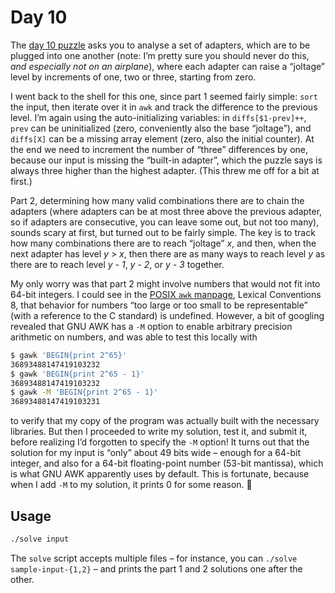 # Day 10

The [day 10 puzzle][day10] asks you to analyse a set of adapters,
which are to be plugged into one another
(note: I’m pretty sure you should never do this, *and especially not on an airplane*),
where each adapter can raise a “joltage” level by increments of one, two or three, starting from zero.

I went back to the shell for this one, since part 1 seemed fairly simple:
`sort` the input, then iterate over it in `awk` and track the difference to the previous level.
I’m again using the auto-initializing variables:
in `diffs[$1-prev]++`, `prev` can be uninitialized (zero, conveniently also the base “joltage”),
and `diffs[X]` can be a missing array element (zero, also the initial counter).
At the end we need to increment the number of “three” differences by one,
because our input is missing the “built-in adapter”,
which the puzzle says is always three higher than the highest adapter.
(This threw me off for a bit at first.)

Part 2, determining how many valid combinations there are to chain the adapters
(where adapters can be at most three above the previous adapter,
so if adapters are consecutive, you can leave some out, but not too many),
sounds scary at first, but turned out to be fairly simple.
The key is to track how many combinations there are to reach “joltage” _x_,
and then, when the next adapter has level _y > x_,
then there are as many ways to reach level _y_ as there are to reach level _y - 1_, _y - 2_, or _y - 3_ together.

My only worry was that part 2 might involve numbers that would not fit into 64-bit integers.
I could see in the [POSIX `awk` manpage][awk(1p)], Lexical Conventions 8,
that behavior for numbers “too large or too small to be representable”
(with a reference to the C standard) is undefined.
However, a bit of googling revealed that GNU AWK has a `-M` option
to enable arbitrary precision arithmetic on numbers,
and was able to test this locally with
```sh
$ gawk 'BEGIN{print 2^65}'
36893488147419103232
$ gawk 'BEGIN{print 2^65 - 1}'
36893488147419103232
$ gawk -M 'BEGIN{print 2^65 - 1}'
36893488147419103231
```
to verify that my copy of the program was actually built with the necessary libraries.
But then I proceeded to write my solution, test it, and submit it,
before realizing I’d forgotten to specify the `-M` option!
It turns out that the solution for my input is “only” about 49 bits wide –
enough for a 64-bit integer, and also for a 64-bit floating-point number (53-bit mantissa),
which is what GNU AWK apparently uses by default.
This is fortunate, because when I add `-M` to my solution, it prints 0 for some reason.
🤷

## Usage

```sh
./solve input
```

The `solve` script accepts multiple files –
for instance, you can `./solve sample-input-{1,2}` –
and prints the part 1 and 2 solutions one after the other.

[day10]: https://adventofcode.com/2020/day/10
[awk(1p)]: https://man7.org/linux/man-pages/man1/awk.1p.html
